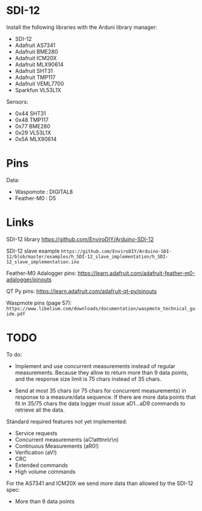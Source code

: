 # SDI-12

Install the following libraries with the Arduni library manager:
- SDI-12
- Adafruit AS7341
- Adafruit BME280
- Adafruit ICM20X
- Adafruit MLX90614
- Adafruit SHT31
- Adafruit TMP117
- Adafruit VEML7700
- Sparkfun VL53L1X

Sensors:
- 0x44 SHT31
- 0x48 TMP117
- 0x77 BME280
- 0x29 VL53L1X
- 0x5A MLX90614


# Pins

Data:
- Waspomote     : DIGITAL8
- Feather-M0    : D5


# Links

SDI-12 library
https://github.com/EnviroDIY/Arduino-SDI-12

SDI-12 slave example
`https://github.com/EnviroDIY/Arduino-SDI-12/blob/master/examples/h_SDI-12_slave_implementation/h_SDI-12_slave_implementation.ino`

Feather-M0 Adalogger pins:
https://learn.adafruit.com/adafruit-feather-m0-adalogger/pinouts

QT Py pins:
https://learn.adafruit.com/adafruit-qt-py/pinouts

Waspmote pins (page 57):
`https://www.libelium.com/downloads/documentation/waspmote_technical_guide.pdf`


# TODO

To do:

- Implement and use concurrent measurements instead of regular measurements.
  Because they allow to return more than 9 data points, and the response size
  limit is 75 chars instead of 35 chars.

- Send at most 35 chars (or 75 chars for concurrent measurements) in response
  to a measure/data sequence. If there are more data points that fit in 35/75
  chars the data logger must issue aD1...aD9 commands to retrieve all the data.

Standard required features not yet implemented:

- Service requests
- Concurrent measurements (aC!atttnn\r\n)
- Continuous Measurements (aR0!)
- Verification (aV!)
- CRC
- Extended commands
- High volume commands

For the AS7341 and ICM20X we send more data than allowed by the SDI-12 spec:

- More than 9 data points
